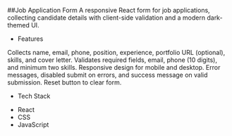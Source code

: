 ##Job Application Form 
A responsive React form for job applications, collecting candidate details with client-side validation and a modern dark-themed UI.

- Features
  
Collects name, email, phone, position, experience, portfolio URL (optional), skills, and cover letter.
Validates required fields, email, phone (10 digits), and minimum two skills.
Responsive design for mobile and desktop.
Error messages, disabled submit on errors, and success message on valid submission.
Reset button to clear form.

- Tech Stack
  
* React
* CSS
* JavaScript

